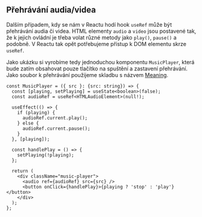 ## Přehrávání audia/videa

Dalším případem, kdy se nám v Reactu hodí hook `useRef` může být přehrávání audia či videa. HTML elementy `audio` a `video` jsou postavené tak, že k jejich ovládní je třeba volat různé metody jako `play()`, `pause()` a podobně. V Reactu tak opět potřebujeme přístup k DOM elementu skrze `useRef`. 

Jako ukázku si vyrobíme tedy jednoduchou komponentu `MusicPlayer`, která bude zatím obsahovat pouze tlačítko na spuštění a zastavení přehrávání. Jako soubor k přehrávání použijeme skladbu s názvem [Meaning](assets/vlad-gluschenko-meaning.mp3).

```tsx
const MusicPlayer = ({ src }: {src: string}) => {
  const [playing, setPlaying] = useState<boolean>(false);
  const audioRef = useRef<HTMLAudioElement>(null!);

  useEffect(() => {
    if (playing) {
      audioRef.current.play();
    } else {
      audioRef.current.pause();
    }
  }, [playing]);

  const handlePlay = () => {
    setPlaying(!playing);
  };

  return (
    <div className="music-player">
      <audio ref={audioRef} src={src} />
      <button onClick={handlePlay}>{playing ? 'stop' : 'play'}</button>
    </div>
  );
};
```